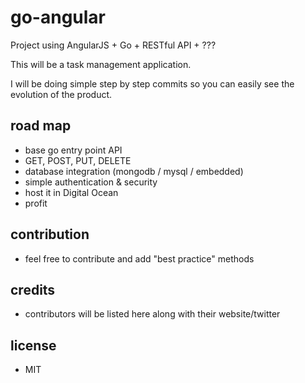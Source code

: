 # go-angular

Project using AngularJS + Go + RESTful API + ???

This will be a task management application. 

I will be doing simple step by step commits so you can easily see the evolution of the product.

## road map

- base go entry point API
- GET, POST, PUT, DELETE
- database integration (mongodb / mysql / embedded)
- simple authentication & security
- host it in Digital Ocean
- profit

## contribution

- feel free to contribute and add "best practice" methods

## credits

- contributors will be listed here along with their website/twitter

## license

- MIT